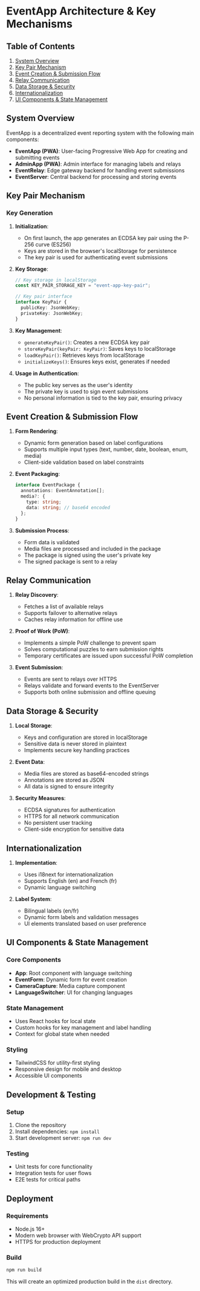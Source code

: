 # EventApp Architecture & Key Mechanisms

## Table of Contents

1. [System Overview](#system-overview)
2. [Key Pair Mechanism](#key-pair-mechanism)
3. [Event Creation & Submission Flow](#event-creation--submission-flow)
4. [Relay Communication](#relay-communication)
5. [Data Storage & Security](#data-storage--security)
6. [Internationalization](#internationalization)
7. [UI Components & State Management](#ui-components--state-management)

## System Overview

EventApp is a decentralized event reporting system with the following main components:

- **EventApp (PWA)**: User-facing Progressive Web App for creating and submitting events
- **AdminApp (PWA)**: Admin interface for managing labels and relays
- **EventRelay**: Edge gateway backend for handling event submissions
- **EventServer**: Central backend for processing and storing events

## Key Pair Mechanism

### Key Generation

1. **Initialization**:
   - On first launch, the app generates an ECDSA key pair using the P-256 curve (ES256)
   - Keys are stored in the browser's localStorage for persistence
   - The key pair is used for authenticating event submissions

2. **Key Storage**:

   ```typescript
   // Key storage in localStorage
   const KEY_PAIR_STORAGE_KEY = "event-app-key-pair";

   // Key pair interface
   interface KeyPair {
     publicKey: JsonWebKey;
     privateKey: JsonWebKey;
   }
   ```

3. **Key Management**:
   - `generateKeyPair()`: Creates a new ECDSA key pair
   - `storeKeyPair(keyPair: KeyPair)`: Saves keys to localStorage
   - `loadKeyPair()`: Retrieves keys from localStorage
   - `initializeKeys()`: Ensures keys exist, generates if needed

4. **Usage in Authentication**:
   - The public key serves as the user's identity
   - The private key is used to sign event submissions
   - No personal information is tied to the key pair, ensuring privacy

## Event Creation & Submission Flow

1. **Form Rendering**:
   - Dynamic form generation based on label configurations
   - Supports multiple input types (text, number, date, boolean, enum, media)
   - Client-side validation based on label constraints

2. **Event Packaging**:

   ```typescript
   interface EventPackage {
     annotations: EventAnnotation[];
     media?: {
       type: string;
       data: string; // base64 encoded
     };
   }
   ```

3. **Submission Process**:
   - Form data is validated
   - Media files are processed and included in the package
   - The package is signed using the user's private key
   - The signed package is sent to a relay

## Relay Communication

1. **Relay Discovery**:
   - Fetches a list of available relays
   - Supports failover to alternative relays
   - Caches relay information for offline use

2. **Proof of Work (PoW)**:
   - Implements a simple PoW challenge to prevent spam
   - Solves computational puzzles to earn submission rights
   - Temporary certificates are issued upon successful PoW completion

3. **Event Submission**:
   - Events are sent to relays over HTTPS
   - Relays validate and forward events to the EventServer
   - Supports both online submission and offline queuing

## Data Storage & Security

1. **Local Storage**:
   - Keys and configuration are stored in localStorage
   - Sensitive data is never stored in plaintext
   - Implements secure key handling practices

2. **Event Data**:
   - Media files are stored as base64-encoded strings
   - Annotations are stored as JSON
   - All data is signed to ensure integrity

3. **Security Measures**:
   - ECDSA signatures for authentication
   - HTTPS for all network communication
   - No persistent user tracking
   - Client-side encryption for sensitive data

## Internationalization

1. **Implementation**:
   - Uses i18next for internationalization
   - Supports English (en) and French (fr)
   - Dynamic language switching

2. **Label System**:
   - Bilingual labels (en/fr)
   - Dynamic form labels and validation messages
   - UI elements translated based on user preference

## UI Components & State Management

### Core Components

- **App**: Root component with language switching
- **EventForm**: Dynamic form for event creation
- **CameraCapture**: Media capture component
- **LanguageSwitcher**: UI for changing languages

### State Management

- Uses React hooks for local state
- Custom hooks for key management and label handling
- Context for global state when needed

### Styling

- TailwindCSS for utility-first styling
- Responsive design for mobile and desktop
- Accessible UI components

## Development & Testing

### Setup

1. Clone the repository
2. Install dependencies: `npm install`
3. Start development server: `npm run dev`

### Testing

- Unit tests for core functionality
- Integration tests for user flows
- E2E tests for critical paths

## Deployment

### Requirements

- Node.js 16+
- Modern web browser with WebCrypto API support
- HTTPS for production deployment

### Build

```bash
npm run build
```

This will create an optimized production build in the `dist` directory.
